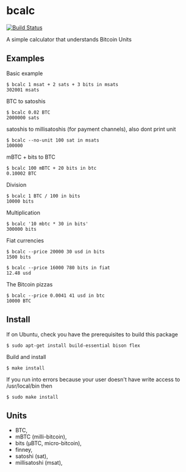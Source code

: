 
# bcalc

[![Build Status](https://travis-ci.org/jb55/bcalc.svg)](https://travis-ci.org/jb55/bcalc)

  A simple calculator that understands Bitcoin Units

## Examples

  Basic example

    $ bcalc 1 msat + 2 sats + 3 bits in msats
    302001 msats

  BTC to satoshis

    $ bcalc 0.02 BTC
    2000000 sats

  satoshis to millisatoshis (for payment channels), also dont print unit

    $ bcalc --no-unit 100 sat in msats
    100000

  mBTC + bits to BTC

    $ bcalc 100 mBTC + 20 bits in btc
    0.10002 BTC

  Division

    $ bcalc 1 BTC / 100 in bits
    10000 bits

  Multiplication

    $ bcalc '10 mbtc * 30 in bits'
    300000 bits

  Fiat currencies

    $ bcalc --price 20000 30 usd in bits
    1500 bits

    $ bcalc --price 16000 780 bits in fiat
    12.48 usd

  The Bitcoin pizzas

    $ bcalc --price 0.0041 41 usd in btc
    10000 BTC

## Install

  If on Ubuntu, check you have the prerequisites to build this package

    $ sudo apt-get install build-essential bison flex

  Build and install

    $ make install

  If you run into errors because your user doesn't have write access to /usr/local/bin then

    $ sudo make install

## Units

  - BTC,
  - mBTC (milli-bitcoin),
  - bits (μBTC, micro-bitcoin),
  - finney,
  - satoshi (sat),
  - millisatoshi (msat),
